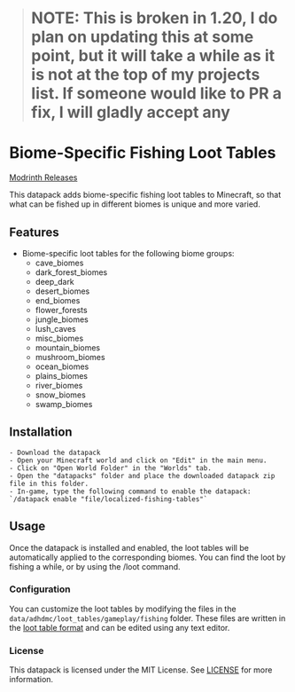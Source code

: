 > # NOTE: This is broken in 1.20, I do plan on updating this at some point, but it will take a while as it is not at the top of my projects list. If someone would like to PR a fix, I will gladly accept any

# Biome-Specific Fishing Loot Tables

[Modrinth Releases](https://modrinth.com/datapack/localizedfishingtables/versions)

This datapack adds biome-specific fishing loot tables to Minecraft, so that what can be fished up in different biomes is unique and more varied.

## Features

   - Biome-specific loot tables for the following biome groups:
     - cave_biomes
     - dark_forest_biomes
     - deep_dark
     - desert_biomes
     - end_biomes
     - flower_forests
     - jungle_biomes
     - lush_caves
     - misc_biomes
     - mountain_biomes
     - mushroom_biomes
     - ocean_biomes
     - plains_biomes
     - river_biomes
     - snow_biomes
     - swamp_biomes

## Installation

    - Download the datapack 
    - Open your Minecraft world and click on "Edit" in the main menu.
    - Click on "Open World Folder" in the "Worlds" tab.
    - Open the "datapacks" folder and place the downloaded datapack zip file in this folder.
    - In-game, type the following command to enable the datapack: `/datapack enable "file/localized-fishing-tables"`

## Usage

Once the datapack is installed and enabled, the loot tables will be automatically applied to the corresponding biomes. You can find the loot by fishing a while, or by using the /loot command.
### Configuration

You can customize the loot tables by modifying the files in the `data/adhdmc/loot_tables/gameplay/fishing` folder. These files are written in the [loot table format](https://minecraft.fandom.com/wiki/Loot_table) and can be edited using any text editor.

### License

This datapack is licensed under the MIT License. See [LICENSE](https://github.com/ADHDMC/LocalizedFishingTables/blob/master/LICENSE) for more information.
